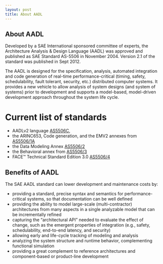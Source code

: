 ```yaml
---
layout: post
title: About AADL
---
```


## About AADL

Developed by a SAE International sponsored committee of experts, the Architecture Analysis & Design Language (AADL) was approved and published as SAE Standard AS-5506 in November 2004. Version 2.1 of the standard was published in Sept 2012.

The AADL is designed for the specification, analysis, automated integration and code generation of real-time performance-critical (timing, safety, schedulability, fault tolerant, security, etc.) distributed computer systems. It provides a new vehicle to allow analysis of system designs (and system of systems) prior to development and supports a model-based, model-driven development approach throughout the system life cycle.

# Current list of standards

* AADLv2 language [AS5506C](https://www.sae.org/standards/content/as5506c/),
* the ARINC653, Code generation, and the EMV2 annexes from [AS5506/1A](https://www.sae.org/standards/content/as5506/1a/)
* the Data Modeling Annex [AS5506/2](https://www.sae.org/standards/content/as5506/2/)
* the Behavioral annex from [AS5506/3](https://www.sae.org/standards/content/as5506/3/)
* FACE™ Technical Standard Edition 3.0 [AS5506/4](https://www.sae.org/standards/content/as5506/4/)

## Benefits of AADL

The SAE AADL standard can lower development and maintenance costs by:

* providing a standard, precise syntax and semantics for performance-critical systems, so that documentation can be well defined
* providing the ability to model large-scale (multi-contractor) architectures from many aspects in a single analyzable model that can be incrementally refined
* capturing the “architectural API” needed to evaluate the effect of change, such as the emergent properties of integration (e.g., safety, schedulability, end-to-end latency, and security)
* allowing early and life-cycle tracking of modeling and analysis
* analyzing the system structure and runtime behavior, complementing functional simulation
* providing a great complement to reference architectures and component-based or product-line development
